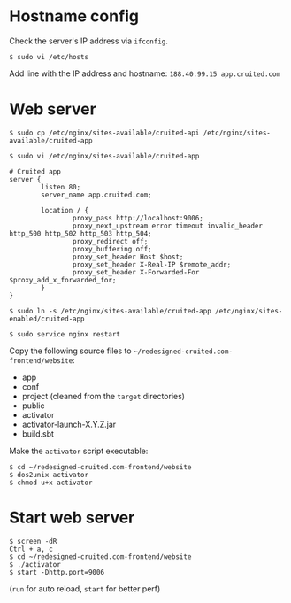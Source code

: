 # Hostname config

Check the server's IP address via `ifconfig`.

`$ sudo vi /etc/hosts`

Add line with the IP address and hostname: `188.40.99.15 app.cruited.com`


# Web server

`$ sudo cp /etc/nginx/sites-available/cruited-api /etc/nginx/sites-available/cruited-app`

`$ sudo vi /etc/nginx/sites-available/cruited-app`

    # Cruited app
    server {
            listen 80;
            server_name app.cruited.com;

            location / {
                    proxy_pass http://localhost:9006;
                    proxy_next_upstream error timeout invalid_header http_500 http_502 http_503 http_504;
                    proxy_redirect off;
                    proxy_buffering off;
                    proxy_set_header Host $host;
                    proxy_set_header X-Real-IP $remote_addr;
                    proxy_set_header X-Forwarded-For $proxy_add_x_forwarded_for;
            }
    }

`$ sudo ln -s /etc/nginx/sites-available/cruited-app /etc/nginx/sites-enabled/cruited-app`

`$ sudo service nginx restart`

Copy the following source files to `~/redesigned-cruited.com-frontend/website`:

* app
* conf
* project (cleaned from the `target` directories)
* public
* activator
* activator-launch-X.Y.Z.jar
* build.sbt

Make the `activator` script executable:

    $ cd ~/redesigned-cruited.com-frontend/website
    $ dos2unix activator
    $ chmod u+x activator


# Start web server

    $ screen -dR
    Ctrl + a, c
    $ cd ~/redesigned-cruited.com-frontend/website
    $ ./activator
    $ start -Dhttp.port=9006

(`run` for auto reload, `start` for better perf)
